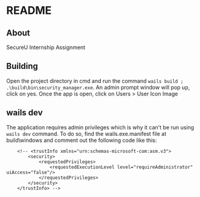 # README

## About
SecureU Internship Assignment
## Building
Open the project directory in cmd and run the command `wails build ; .\build\bin\security_manager.exe`. An admin prompt window will pop up, click on yes.
Once the app is open, click on Users > User Icon Image
## wails dev
The application requires admin privileges which is why it can't be run using `wails dev` command.
To do so, find the wails.exe.manifest file at build\windows and comment out the following code like this:
```
    <!-- <trustInfo xmlns="urn:schemas-microsoft-com:asm.v3">
        <security>
            <requestedPrivileges>
                <requestedExecutionLevel level="requireAdministrator" uiAccess="false"/>
            </requestedPrivileges>
        </security>
    </trustInfo> -->
```
